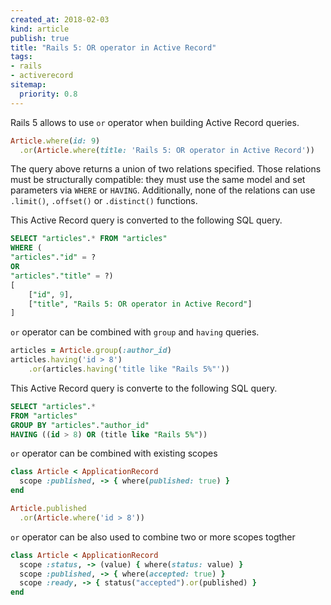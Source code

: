 ```yaml
---
created_at: 2018-02-03
kind: article
publish: true
title: "Rails 5: OR operator in Active Record"
tags:
- rails
- activerecord
sitemap:
  priority: 0.8
---
```


Rails 5 allows to use `or` operator when building Active Record queries.

```ruby
Article.where(id: 9)
  .or(Article.where(title: 'Rails 5: OR operator in Active Record'))
```

The query above returns a union of two relations specified. Those relations must
be structurally compatible: they must use the same model and set parameters via
`WHERE` or `HAVING`. Additionally, none of the relations can use `.limit()`,
`.offset()` or `.distinct()` functions.

This Active Record query is converted to the following SQL query.

```sql
SELECT "articles".* FROM "articles"
WHERE (
"articles"."id" = ?
OR
"articles"."title" = ?)
[
    ["id", 9],
    ["title", "Rails 5: OR operator in Active Record"]
]
```

`or` operator can be combined with `group` and `having` queries.

```ruby
articles = Article.group(:author_id)
articles.having('id > 8')
    .or(articles.having('title like "Rails 5%"'))
```

This Active Record query is converte to the following SQL query.

```sql
SELECT "articles".*
FROM "articles"
GROUP BY "articles"."author_id"
HAVING ((id > 8) OR (title like "Rails 5%"))
```

`or` operator can be combined with existing scopes

```ruby
class Article < ApplicationRecord
  scope :published, -> { where(published: true) }
end

Article.published
  .or(Article.where('id > 8'))
```

`or` operator can be also used to combine two or more scopes togther

```ruby
class Article < ApplicationRecord
  scope :status, -> (value) { where(status: value) }
  scope :published, -> { where(accepted: true) }
  scope :ready, -> { status("accepted").or(published) }
end
```
